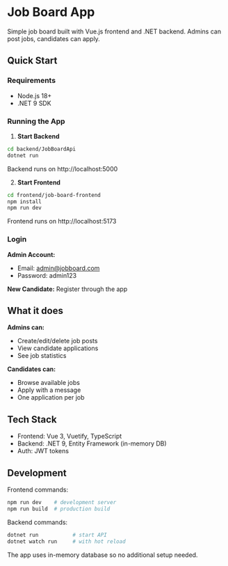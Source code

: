 # Job Board App

Simple job board built with Vue.js frontend and .NET backend. Admins can post jobs, candidates can apply.

## Quick Start

### Requirements
- Node.js 18+
- .NET 9 SDK

### Running the App

1. **Start Backend**
```bash
cd backend/JobBoardApi
dotnet run
```
Backend runs on http://localhost:5000

2. **Start Frontend** 
```bash
cd frontend/job-board-frontend
npm install
npm run dev
```
Frontend runs on http://localhost:5173

### Login

**Admin Account:**
- Email: admin@jobboard.com
- Password: admin123

**New Candidate:** Register through the app

## What it does

**Admins can:**
- Create/edit/delete job posts
- View candidate applications
- See job statistics

**Candidates can:**  
- Browse available jobs
- Apply with a message
- One application per job

## Tech Stack
- Frontend: Vue 3, Vuetify, TypeScript
- Backend: .NET 9, Entity Framework (in-memory DB)
- Auth: JWT tokens

## Development

Frontend commands:
```bash
npm run dev    # development server
npm run build  # production build
```

Backend commands:
```bash
dotnet run           # start API
dotnet watch run     # with hot reload
```

The app uses in-memory database so no additional setup needed.
